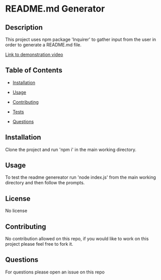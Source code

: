 # README.md Generator	

## Description

This project uses npm package 'Inquirer' to gather input from the user in order to generate a README.md file.

[Link to demonstration video](https://youtu.be/iUCa3Z-AoRY)

## Table of Contents

* [Installation](#installation)

* [Usage](#usage)

* [Contributing](#contributing)

* [Tests](#tests)

* [Questions](#questions)

## Installation

Clone the project and run 'npm i' in the main working directory.

## Usage

To test the readme genereator run 'node index.js' from the main working directory and then follow the prompts.

## License

No license

## Contributing

No contribution allowed on this repo, if you would like to work on this project please feel free to fork it.

## Questions

For questions please open an issue on this repo